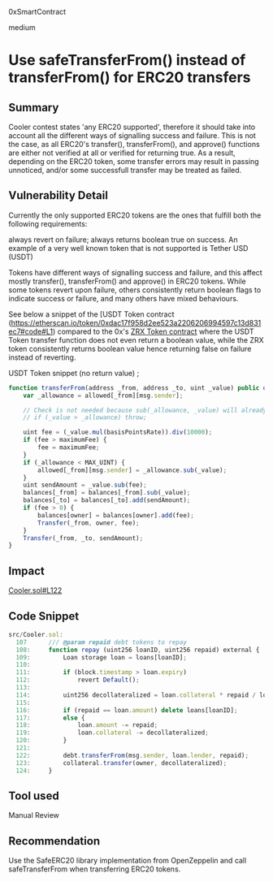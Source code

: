0xSmartContract

medium

# Use safeTransferFrom() instead of transferFrom() for ERC20 transfers

## Summary
Cooler contest states 'any ERC20 supported', therefore it should take into account all the different ways of signalling success and failure. This is not the case, as all ERC20's transfer(), transferFrom(), and approve() functions are either not verified at all or verified for returning true. As a result, depending on the ERC20 token, some transfer errors may result in passing unnoticed, and/or some successfull transfer may be treated as failed.



## Vulnerability Detail

Currently the only supported ERC20 tokens are the ones that fulfill both the following requirements:

always revert on failure;
always returns boolean true on success.
An example of a very well known token that is not supported is Tether USD (USDT)

Tokens have different ways of signalling success and failure, and this affect mostly transfer(), transferFrom() and approve() in ERC20 tokens. While some tokens revert upon failure, others consistently return boolean flags to indicate success or failure, and many others have mixed behaviours.

See below a snippet of the [USDT Token contract (https://etherscan.io/token/0xdac17f958d2ee523a2206206994597c13d831ec7#code#L1) compared to the 0x's [ZRX Token contract](https://etherscan.io/token/0xe41d2489571d322189246dafa5ebde1f4699f498#code#L1) where the USDT Token transfer function does not even return a boolean value, while the ZRX token consistently returns boolean value hence returning false on failure instead of reverting.


USDT Token snippet (no return value) ;
```js
function transferFrom(address _from, address _to, uint _value) public onlyPayloadSize(3 * 32) {
	var _allowance = allowed[_from][msg.sender];

	// Check is not needed because sub(_allowance, _value) will already throw if this condition is not met
	// if (_value > _allowance) throw;

	uint fee = (_value.mul(basisPointsRate)).div(10000);
	if (fee > maximumFee) {
		fee = maximumFee;
	}
	if (_allowance < MAX_UINT) {
		allowed[_from][msg.sender] = _allowance.sub(_value);
	}
	uint sendAmount = _value.sub(fee);
	balances[_from] = balances[_from].sub(_value);
	balances[_to] = balances[_to].add(sendAmount);
	if (fee > 0) {
		balances[owner] = balances[owner].add(fee);
		Transfer(_from, owner, fee);
	}
	Transfer(_from, _to, sendAmount);
}
```

## Impact
[Cooler.sol#L122](https://github.com/sherlock-audit/2023-01-cooler/blob/main/src/Cooler.sol#L122)

## Code Snippet

```js
src/Cooler.sol:
  107      /// @param repaid debt tokens to repay
  108:     function repay (uint256 loanID, uint256 repaid) external {
  109:         Loan storage loan = loans[loanID];
  110: 
  111:         if (block.timestamp > loan.expiry) 
  112:             revert Default();
  113:         
  114:         uint256 decollateralized = loan.collateral * repaid / loan.amount;
  115: 
  116:         if (repaid == loan.amount) delete loans[loanID];
  117:         else {
  118:             loan.amount -= repaid;
  119:             loan.collateral -= decollateralized;
  120:         }
  121: 
  122:         debt.transferFrom(msg.sender, loan.lender, repaid);
  123:         collateral.transfer(owner, decollateralized);
  124:     }
```

## Tool used

Manual Review

## Recommendation
Use the SafeERC20 library implementation from OpenZeppelin and call safeTransferFrom when transferring ERC20 tokens.